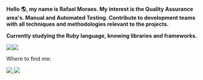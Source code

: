 **Hello :earth_americas:, my name is Rafael Moraes. My interest is the Quality Assurance area's. Manual and Automated Testing. Contribute to development teams with all techniques and methodologies relevant to the projects.**

**Currently studying the Ruby language, knowing libraries and frameworks.**

<img src="https://github-readme-stats-eight-theta.vercel.app/api/top-langs/?username=rafamoraesp&layout=compact&langs_count=8&theme=tokyonight&include_all_commits=true&count_private=true"/><img src="https://github-readme-stats.vercel.app/api?username=rafamoraesp&show_icons=true&theme=tokyonight"/>



Where to find me:  <br>

<a href="https://www.linkedin.com/in/rafamoraesp" alt="linkedin" target="_blank">

<img src="https://img.shields.io/badge/LinkedIn-%230077B5.svg?&style=flat-square&logo=linkedin&logoColor=white">

</a>

<a href="mailto:rafamoraesp@gmail.com" alt="gmail" target="_blank">
<img src="https://img.shields.io/badge/-Gmail-FF0000?style=flat-square&labelColor=FF0000&logo=gmail&logoColor=white&link=mailto:<rafamoraesp@gmail.com>" /></a> 
